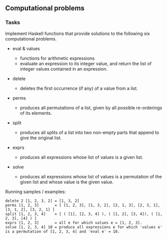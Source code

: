 ## Computational problems


### Tasks
Implement Haskell functions that provide solutions to the following six computational problems.

- eval & values
  - functions for arithmetic expressions
  - evaluate an expression to its integer value, and return the list of integer values contained in an expression.

- delete
  - deletes the first occurrence (if any) of a value from a list.

- perms
  - produces all permutations of a list, given by all possible re-orderings of its elements.

- split
  - produces all splits of a list into two non-empty parts that append to give the original list.

- exprs
  - produces all expressions whose list of values is a given list.

- solve
  - produces all expressions whose list of values is a permutation of the given list and whose value is the given value.


Running samples / examples:
  ```
  delete 2 [1, 2, 3, 2] = [1, 3, 2]
  perms [1, 2, 3]       = [ [1, 2, 3], [1, 3, 2], [2, 1, 3], [2, 3, 1], [3, 1, 2], [3, 2, 1] ]
  split [1, 2, 3, 4]    = [ ( [1], [2, 3, 4] ), ( [1, 2], [3, 4]), ( [1, 2, 3], [4] ) ]
  exprs [1, 2, 3]       = all e for which values e = [1, 2, 3].
  solve [1, 2, 3, 4] 10 = produce all expressions e for which 'values e' is a permutation of [1, 2, 3, 4] and 'eval e' = 10.
  
  ```